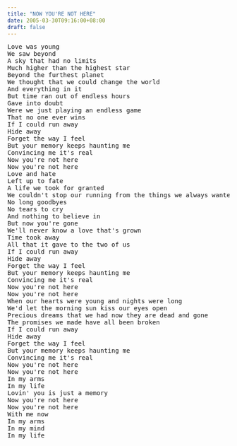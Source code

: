 ```yaml
---
title: "NOW YOU'RE NOT HERE"
date: 2005-03-30T09:16:00+08:00
draft: false 
---
```


<pre>
Love was young
We saw beyond
A sky that had no limits
Much higher than the highest star
Beyond the furthest planet
We thought that we could change the world
And everything in it
But time ran out of endless hours
Gave into doubt
Were we just playing an endless game
That no one ever wins
If I could run away
Hide away
Forget the way I feel
But your memory keeps haunting me
Convincing me it's real
Now you're not here
Now you're not here
Love and hate
Left up to fate
A life we took for granted
We couldn't stop our running from the things we always wanted
No long goodbyes
No tears to cry
And nothing to believe in
But now you're gone
We'll never know a love that's grown
Time took away
All that it gave to the two of us
If I could run away
Hide away
Forget the way I feel
But your memory keeps haunting me
Convincing me it's real
Now you're not here
Now you're not here
When our hearts were young and nights were long
We'd let the morning sun kiss our eyes open
Precious dreams that we had now they are dead and gone
The promises we made have all been broken
If I could run away
Hide away
Forget the way I feel
But your memory keeps haunting me
Convincing me it's real
Now you're not here
Now you're not here
In my arms
In my life
Lovin' you is just a memory
Now you're not here
Now you're not here
With me now
In my arms
In my mind
In my life
</pre>

